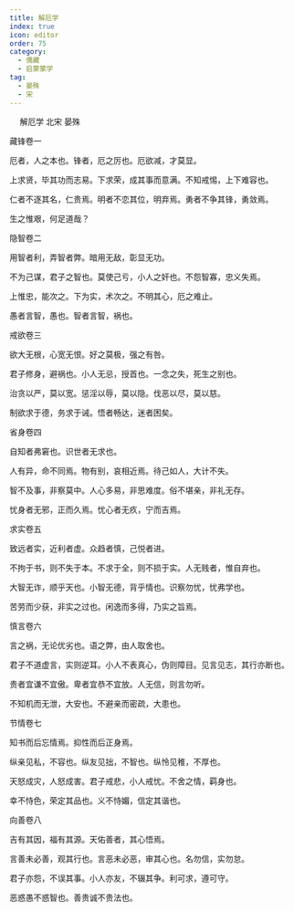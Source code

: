 ```yaml
---
title: 解厄学
index: true
icon: editor
order: 75
category:
  - 儒藏
  - 启蒙蒙学
tag:
  - 晏殊
  - 宋
---
```

　
解厄学      北宋   晏殊  

藏锋卷一  

厄者，人之本也。锋者，厄之厉也。厄欲减，才莫显。  

上求贤，毕其功而志易。下求荣，成其事而意满。不知戒惕，上下难容也。  

仁者不逐其名，仁贵焉。明者不恋其位，明弃焉。勇者不争其锋，勇敛焉。  

生之惟艰，何足道哉？  

隐智卷二  

用智者利，弄智者弊。暗用无敌，彰显无功。  

不为己谋，君子之智也。莫使己亏，小人之奸也。不怨智寡，忠义失焉。  

上惟忠，能次之。下为实，术次之。不明其心，厄之难止。  

愚者言智，愚也。智者言智，祸也。  

 戒欲卷三  

欲大无根，心宽无恨。好之莫极，强之有咎。  

君子修身，避祸也。小人无忌，授首也。一念之失，死生之别也。  

治贪以严，莫以宽。惩淫以辱，莫以隐。伐恶以尽，莫以慈。  

制欲求于德，务求于诫。悟者畅达，迷者困矣。  

省身卷四  

自知者弗窘也。识世者无求也。  

人有异，命不同焉。物有别，哀相近焉。待己如人，大计不失。  

智不及事，非察莫中。人心多易，非思难度。俗不堪亲，非礼无存。  

忧身者无邪，正而久焉。忧心者无疚，宁而吉焉。  

求实卷五  

致远者实，近利者虚。众趋者慎，己悦者进。  

不拘于书，则不失于本。不求于全，则不损于实。人无贱者，惟自弃也。  

大智无诈，顺乎天也。小智无德，背乎情也。识察勿忧，忧弗学也。  

苦劳而少获，非实之过也。闲逸而多得，乃实之旨焉。  

慎言卷六  

言之祸，无论优劣也。语之弊，由人取舍也。  

君子不道虚言，实则逆耳。小人不表真心，伪则障目。见言见志，其行亦断也。  

贵者宜谦不宜傲。卑者宜恭不宜放。人无信，则言勿听。  

不知机而无泄，大安也。不避亲而密疏，大患也。  

节情卷七  

知书而后忘情焉。抑性而后正身焉。  

纵亲见私，不容也。纵友见拙，不智也。纵怜见稚，不厚也。  

天怒成灾，人怒成害。君子戒悲，小人戒忧。不舍之情，羁身也。  

幸不恃色，荣定其品也。义不恃媚，信定其谐也。  

 向善卷八  

吉有其因，福有其源。天佑善者，其心悟焉。  

言善未必善，观其行也。言恶未必恶，审其心也。名勿信，实勿怠。  

君子亦怨，不误其事。小人亦友，不辍其争。利可求，遵可守。  

恶惑愚不惑智也。善贵诚不贵法也。  
